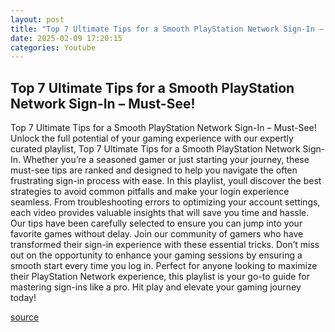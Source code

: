 ```yaml
---
layout: post
title: "Top 7 Ultimate Tips for a Smooth PlayStation Network Sign-In – Must-See!"
date: 2025-02-09 17:20:15
categories: Youtube
---
```


## Top 7 Ultimate Tips for a Smooth PlayStation Network Sign-In – Must-See!

Top 7 Ultimate Tips for a Smooth PlayStation Network Sign-In – Must-See!
Unlock the full potential of your gaming experience with our expertly curated playlist, Top 7 Ultimate Tips for a Smooth PlayStation Network Sign-In. Whether you’re a seasoned gamer or just starting your journey, these must-see tips are ranked and designed to help you navigate the often frustrating sign-in process with ease.
In this playlist, youll discover the best strategies to avoid common pitfalls and make your login experience seamless. From troubleshooting errors to optimizing your account settings, each video provides valuable insights that will save you time and hassle. Our tips have been carefully selected to ensure you can jump into your favorite games without delay.
Join our community of gamers who have transformed their sign-in experience with these essential tricks. Don’t miss out on the opportunity to enhance your gaming sessions by ensuring a smooth start every time you log in. 
Perfect for anyone looking to maximize their PlayStation Network experience, this playlist is your go-to guide for mastering sign-ins like a pro. Hit play and elevate your gaming journey today!

[source](https://www.youtube.com/playlist?list=PLRzD5R_wu8BbT74bn0Odlu-LgK7IZ5pAd)